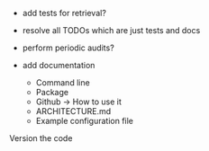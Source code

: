 

- add tests for retrieval?

- resolve all TODOs which are just tests and docs
  
- perform periodic audits?
  

- add documentation
  - Command line
  - Package
  - Github -> How to use it
  - ARCHITECTURE.md
  - Example configuration file
  

Version the code


